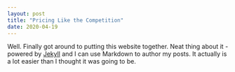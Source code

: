 ```yaml
---
layout: post
title: "Pricing Like the Competition"
date: 2020-04-19
---
```


Well. Finally got around to putting this website together. Neat thing about it - powered by 
[Jekyll](http://jekyllrb.com) and I can use Markdown to author my posts. 
It actually is a lot easier than I thought it was going to be.
